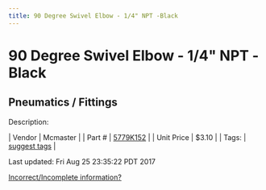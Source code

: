 ```yaml
---
title: 90 Degree Swivel Elbow - 1/4" NPT -Black
---
```


# 90 Degree Swivel Elbow - 1/4" NPT -Black
## Pneumatics / Fittings
Description: 	 

| Vendor | Mcmaster | 
| Part # | [5779K152](https://www.mcmaster.com/#5779K152) | 
| Unit Price | $3.10 | 
| Tags: | [suggest tags](https://docs.google.com/forms/d/e/1FAIpQLSeWyY8v3RgOty-MyWmh9U0iivNYN_molChYyS-0U-o-kOAv_g/viewform) | 

Last updated: Fri Aug 25 23:35:22 PDT 2017

 [Incorrect/Incomplete information?](https://docs.google.com/forms/d/e/1FAIpQLSeWyY8v3RgOty-MyWmh9U0iivNYN_molChYyS-0U-o-kOAv_g/viewform)